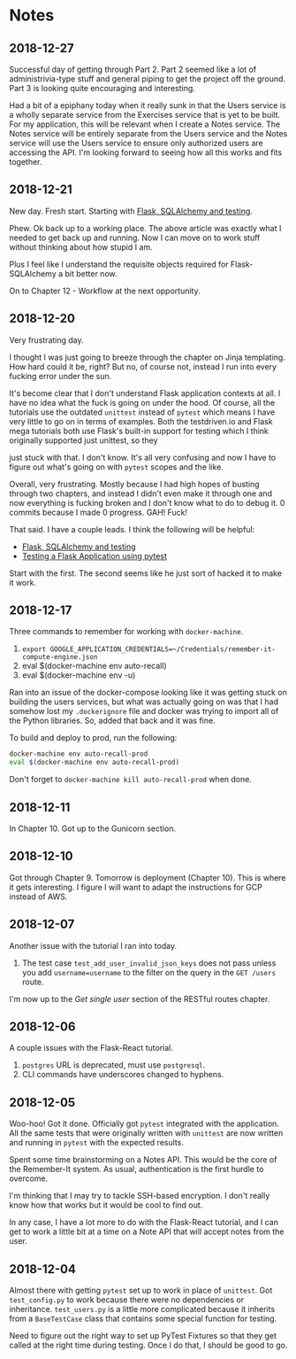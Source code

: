 # Notes

## 2018-12-27

Successful day of getting through Part 2. Part 2 seemed like a lot of administrivia-type stuff and general piping to get the project off the ground. Part 3 is looking quite encouraging and interesting.

Had a bit of a epiphany today when it really sunk in that the
Users service is a wholly separate service from the Exercises
service that is yet to be built. For my application, this will be
relevant when I create a Notes service. The Notes service will be
entirely separate from the Users service and the Notes service
will use the Users service to ensure only authorized users are
accessing the API. I'm looking forward to seeing how all this
works and fits together.

## 2018-12-21

New day. Fresh start. Starting with [Flask, SQLAlchemy and testing](https://spotofdata.com/flask-testing/).

Phew. Ok back up to a working place. The above article was exactly
what I needed to get back up and running. Now I can move on to
work stuff without thinking about how stupid I am.

Plus I feel like I understand the requisite objects required for
Flask-SQLAlchemy a bit better now.

On to Chapter 12 - Workflow at the next opportunity.

## 2018-12-20

Very frustrating day.

I thought I was just going to breeze through the chapter on Jinja
templating. How hard could it be, right? But no, of course not, instead
I run into every fucking error under the sun.

It's become clear that I don't understand Flask application contexts at
all. I have no idea what the fuck is going on under the hood. Of course,
all the tutorials use the outdated `unittest` instead of `pytest` which
means I have very little to go on in terms of examples. Both the
testdriven.io and Flask mega tutorials both use Flask's built-in support
for testing which I think originally supported just unittest, so they

just stuck with that. I don't know. It's all very confusing and now I
have to figure out what's going on with `pytest` scopes and the like.

Overall, very frustrating. Mostly because I had high hopes of busting
through two chapters, and instead I didn't even make it through one and
now everything is fucking broken and I don't know what to do to debug
it. 0 commits because I made 0 progress. GAH! Fuck!

That said. I have a couple leads. I think the following will be helpful:

* [Flask, SQLAlchemy and testing](https://spotofdata.com/flask-testing/)
* [Testing a Flask Application using pytest](https://www.patricksoftwareblog.com/testing-a-flask-application-using-pytest/)

Start with the first. The second seems like he just sort of hacked it
to make it work.

## 2018-12-17

Three commands to remember for working with `docker-machine`.

1. `export GOOGLE_APPLICATION_CREDENTIALS=~/Credentials/remember-it-compute-engine.json`
2. eval $(docker-machine env auto-recall)
3. eval $(docker-machine env -u)

Ran into an issue of the docker-compose looking like it was getting
stuck on building the users services, but what was actually going on
was that I had somehow lost my `.dockerignore` file and docker was
trying to import all of the Python libraries. So, added that back and
it was fine.

To build and deploy to prod, run the following:

```bash
docker-machine env auto-recall-prod
eval $(docker-machine env auto-recall-prod)
```

Don't forget to `docker-machine kill auto-recall-prod` when done.

## 2018-12-11

In Chapter 10. Got up to the Gunicorn section.

## 2018-12-10

Got through Chapter 9. Tomorrow is deployment (Chapter 10). This is where it
gets interesting. I figure I will want to adapt the instructions for GCP
instead of AWS.

## 2018-12-07

Another issue with the tutorial I ran into today.

1. The test case `test_add_user_invalid_json_keys` does not pass
unless you add `username=username` to the filter on the query in the
`GET /users` route.

I'm now up to the *Get single user* section of the RESTful routes
chapter.

## 2018-12-06

A couple issues with the Flask-React tutorial.

1. `postgres` URL is deprecated, must use `postgresql`.
2. CLI commands have underscores changed to hyphens.

## 2018-12-05

Woo-hoo! Got it done. Officially got `pytest` integrated with the application.
All the same tests that were originally written with `unittest` are now written
and running in `pytest` with the expected results.

Spent some time brainstorming on a Notes API. This would be the core of the
Remember-It system. As usual, authentication is the first hurdle to overcome.

I'm thinking that I may try to tackle SSH-based encryption. I don't really know
how that works but it would be cool to find out.

In any case, I have a lot more to do with the Flask-React tutorial, and I can
get to work a little bit at a time on a Note API that will accept notes from
the user.

## 2018-12-04

Almost there with getting `pytest` set up to work in place of
`unittest`. Got `test_config.py` to work because there were no
dependencies or inheritance. `test_users.py` is a little more
complicated because it inherits from a `BaseTestCase` class that
contains some special function for testing.

Need to figure out the right way to set up PyTest Fixtures so
that they get called at the right time during testing. Once I do
that, I should be good to go.
